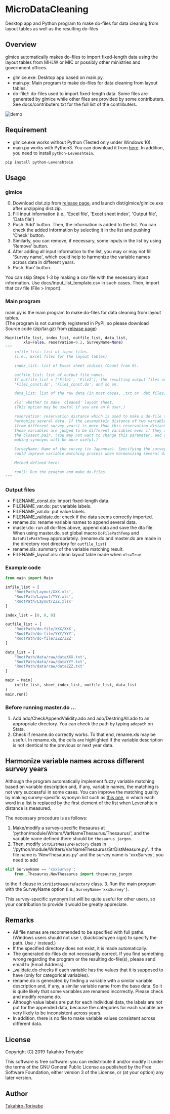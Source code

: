 # MicroDataCleaning
Desktop app and Python program to make do-files for data cleaning from layout tables as well as the resulting do-files

## Overview
glmice automatically makes do-files to import fixed-length data using the layout
tables from MHLW or MIC or possibly other ministries and government offices.
- glmice.exe: Desktop app based on main.py.
- main.py: Main program to make do-files for data cleaning from layout
tables.
- do-file/: do-files used to import fixed-length data. Some files are
generated by glmice while other files are provided  by some contributers.
See docs/contributers.txt for the full list of the contributers.

![demo](https://github.com/Takahiro-Toriyabe/MicroDataCleaning/blob/e49a4f95313d5521ae9097957e5a630cb58e02a5/img/demo.gif)

## Requirement
- glmice.exe works without Python (Tested only under Windows 10).
- main.py works with Python3. You can download it from
[here](https://www.anaconda.com/distribution/). In addition, you need to
install
`python-Levenshtein`.
```
pip install python-Levenshtein
```

## Usage

### glmice

0. Download dist.zip from [release page](https://github.com/Takahiro-Toriyabe/MicroDataCleaning/releases), and launch dist/glmice/glmice.exe after unzipping dist.zip.
1. Fill input information (i.e., 'Excel file', 'Excel sheet index', 'Output file', 'Data file')
2. Push 'Add' button. Then, the information is added to the list.
You can check the added information by selecting it in the list and pushing 'Check' button.
3. Similarly, you can remove, if necessary, some inputs in the list by using 'Remove' button.
4. After adding all input information to the list, you may or may not fill 'Survey name',
which could help to harmonize the variable names across data in different years.
5. Push 'Run' button.

You can skip Steps 1-3 by making a csv file with the necessary input information.
Use docs/input_list_template.csv in such cases. Then, import that csv file
(File > Import).

### Main program
main.py is the main program to make do-files for data cleaning from layout tables.<br>
(The program is not currently registered in PyPI, so please download Source code (zip/tar.gz) from [release page](https://github.com/Takahiro-Toriyabe/MicroDataCleaning/releases))

```Python
Main(infile_list, index_list, outfile_list, data_list,
        xls=False, reservation=0.2, SurveyName=None)
"""
    infile_list: list of input files.
    (i.e., Excel files for the layout tables)

    index_list: list of Excel sheet indices (Count from 0).

    outfile_list: list of output file names.
    If outfile_list = ['File1', 'File2'], the resulting output files are
    'File1_const.do', 'File1_const.do', and so on.

    data_list: list of the raw data (in most cases, .txt or .dat files).

    xls: whether to make 'cleaned' layout sheet.
    (This option may be useful if you are an R user.)

    reservation: reservation distance which is used to make a do-file to
    harmonize several data. If the Levenshtein distance of two variables
    (from different survey years) is more than this reservation distance,
    those variables are judged to be different variables even if they are
    the closest pair. (You may not want to change this parameter, and rather
    making synonyms will be more useful.)

    SurveyName: Name of the survey (in Japanese). Specifying the survey name
    could improve variable matching process when harmonizing several data.

    Method defined here:

    run(): Run the program and make do-files.
"""
```

### Output files
- FILENAME_const.do: import fixed-length data.
- FILENAME_var.do: put variable labels.
- FILENAME_val.do: put value labels.
- FILENAME_validate.do: check if the data seems correctly imported.
- rename.do: rename variable names to append several data.
- master.do: run all do-files above, append data and save the dta file.
When using master.do, set global macro `DoFilePathTemp` and `DataFilePathTemp`
appropriately. (rename.do and master.do are made in the directory root
directory for `outfile_list`)
- rename.xls: summary of the variable matching result.
- FILENAME_layout.xls: clean layout table made when `xls=True`

### Example code
```Python
from main import Main

infile_list = [
    'RootPath/Layout/XXX.xls',
    'RootPath/Layout/YYY.xls',
    'RootPath/Layout/ZZZ.xlsx'
]

index_list = [0, 0, 0]

outfile_list = [
    'RootPath/do-file/XXX/XXX',
    'RootPath/do-file/YYY/YYY',
    'RootPath/do-file/ZZZ/ZZZ'
]

data_list = [
    'RootPath/data/raw/dataXXX.txt',
    'RootPath/data/raw/dataYYY.txt',
    'RootPath/data/raw/dataZZZ.txt'
]

main = Main(
    infile_list, sheet_index_list, outfile_list, data_list
)
main.run()
```

### Before running master.do ...
1. Add ado/CheckAppendValidity.ado and ado/DestringAll.ado to an appropriate
directory. You can check the path by typing `adopath` on Stata.
2. Check if rename.do correctly works. To that end, rename.xls may be useful.
In rename.xls, the cells are highlighted if the variable description
is not identical to the previous or next year data.

## Harmonize variable names across different survey years
Although the program automatically implement fuzzy variable matching based on
variable description and, if any, variable names, the matching is not very
successful in some cases. You can improve the matching quality by making
survey-specific synonym list such as [this one](https://github.com/Takahiro-Toriyabe/MicroDataCleaning/blob/a05351fff7c1aa95d8953de1ccd3fa16253af67f/python/module/Writers/VarNameThesaurus/Thesaurus/WageCensus.py), in which each word in a list
is replaced by the first element of the list when Levenshtein distance is measured.

The necessary procedure is as follows:
1. Make/modify a survey-specific thesaurus at 'python/module/Writers/VarNameThesaurus/Thesaurus/', and the variable name defined there should be `thesaurus_jargon`.
2. Then, modify `StrDistMeasureFactory` class in '/python/module/Writers/VarNameThesaurus/StrDistMeasure.py'. If the file name is 'NewThesaurus.py' and
the survey name is 'xxxSurvey', you need to add
```Python
elif SurveyName == 'xxxSurvey':
    from .Thesaurus.NewThesaurus import thesaurus_jargon
```
to the if clause in `StrDistMeasureFactory` class.
3. Run the main program with the SurveyName option (i.e., `SurveyName='xxxSurvey'`).

This survey-specific synonym list will be quite useful for other users, so your
contribution to provide it would be greatly appreciate.

## Remarks
- All file names are recommended to be specified with full paths. (Windows users should not use `\` (backslash/yen sign) to specify the path. Use `/` instead.)
- If the specified directory does not exist, it is made automatically.
- The generated do-files do not necessarily correct.
If you find something wrong regarding the program or
 the resulting do-file(s), please send email to [Email Address].
- \_validate.do checks if each variable has the values that it is supposed
to have (only for categorical variables).
- rename.do is generated by finding a variable with a similar variable
description and, if any, a similar variable name from the base data. So it is
quite likely that some variables are renamed incorrectly. Please check and
modify rename.do.
- Although value labels are put for each individual data, the labels are not
put for the appended data, because the categories for each variable are very
likely to be inconsistent across years.
- In addition, there is no file to make variable values consistent across
different data.

## License
Copyright (C) 2019 Takahiro Toriyabe

This software is free software: you can redistribute it and/or modify it under the terms of the GNU General Public License as published by the Free Software Foundation, either version 3 of the License, or (at your option) any later version.

## Author
[Takahiro-Toriyabe](https://github.com/Takahiro-Toriyabe)
